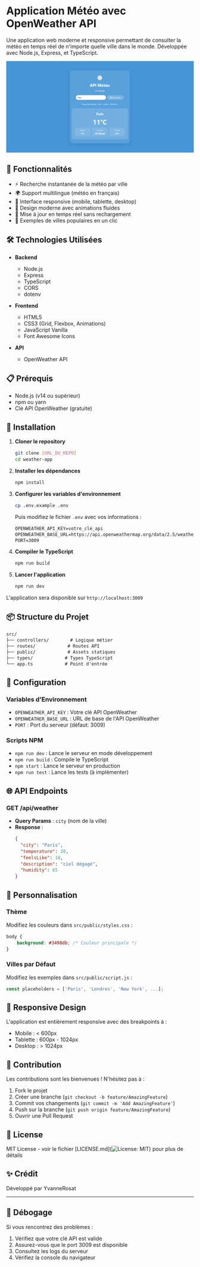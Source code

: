# Application Météo avec OpenWeather API

Une application web moderne et responsive permettant de consulter la météo en temps réel de n'importe quelle ville dans le monde. Développée avec Node.js, Express, et TypeScript.

![Application Météo](/src/public/images/weather-app-preview.png)

## 🌟 Fonctionnalités

- ⚡ Recherche instantanée de la météo par ville
- 🌍 Support multilingue (météo en français)
- 📱 Interface responsive (mobile, tablette, desktop)
- 🎨 Design moderne avec animations fluides
- 🔄 Mise à jour en temps réel sans rechargement
- 🎯 Exemples de villes populaires en un clic

## 🛠️ Technologies Utilisées

- **Backend**
  - Node.js
  - Express
  - TypeScript
  - CORS
  - dotenv

- **Frontend**
  - HTML5
  - CSS3 (Grid, Flexbox, Animations)
  - JavaScript Vanilla
  - Font Awesome Icons

- **API**
  - OpenWeather API

## 📋 Prérequis

- Node.js (v14 ou supérieur)
- npm ou yarn
- Clé API OpenWeather (gratuite)

## 🚀 Installation

1. **Cloner le repository**
   ```bash
   git clone [URL_DU_REPO]
   cd weather-app
   ```

2. **Installer les dépendances**
   ```bash
   npm install
   ```

3. **Configurer les variables d'environnement**
   ```bash
   cp .env.example .env
   ```
   Puis modifiez le fichier `.env` avec vos informations :
   ```
   OPENWEATHER_API_KEY=votre_clé_api
   OPENWEATHER_BASE_URL=https://api.openweathermap.org/data/2.5/weather
   PORT=3009
   ```

4. **Compiler le TypeScript**
   ```bash
   npm run build
   ```

5. **Lancer l'application**
   ```bash
   npm run dev
   ```

L'application sera disponible sur `http://localhost:3009`

## 📦 Structure du Projet

```
src/
├── controllers/        # Logique métier
├── routes/            # Routes API
├── public/            # Assets statiques
├── types/            # Types TypeScript
└── app.ts            # Point d'entrée
```

## 🔧 Configuration

### Variables d'Environnement

- `OPENWEATHER_API_KEY` : Votre clé API OpenWeather
- `OPENWEATHER_BASE_URL` : URL de base de l'API OpenWeather
- `PORT` : Port du serveur (défaut: 3009)

### Scripts NPM

- `npm run dev` : Lance le serveur en mode développement
- `npm run build` : Compile le TypeScript
- `npm start` : Lance le serveur en production
- `npm run test` : Lance les tests (à implémenter)

## 🌐 API Endpoints

### GET /api/weather
- **Query Params** : `city` (nom de la ville)
- **Response** : 
  ```json
  {
    "city": "Paris",
    "temperature": 20,
    "feelsLike": 18,
    "description": "ciel dégagé",
    "humidity": 65
  }
  ```

## 🎨 Personnalisation

### Thème
Modifiez les couleurs dans `src/public/styles.css` :
```css
body {
    background: #3498db; /* Couleur principale */
}
```

### Villes par Défaut
Modifiez les exemples dans `src/public/script.js` :
```javascript
const placeholders = ['Paris', 'Londres', 'New York', ...];
```

## 📱 Responsive Design

L'application est entièrement responsive avec des breakpoints à :
- Mobile : < 600px
- Tablette : 600px - 1024px
- Desktop : > 1024px

## 🤝 Contribution

Les contributions sont les bienvenues ! N'hésitez pas à :
1. Fork le projet
2. Créer une branche (`git checkout -b feature/AmazingFeature`)
3. Commit vos changements (`git commit -m 'Add AmazingFeature'`)
4. Push sur la branche (`git push origin feature/AmazingFeature`)
5. Ouvrir une Pull Request

## 📝 License

MIT License - voir le fichier [LICENSE.md](![License: MIT](https://img.shields.io/badge/License-MIT-yellow.svg)) pour plus de détails

## ✨ Crédit

Développé par YvanneRosat

---

## 🐛 Débogage

Si vous rencontrez des problèmes :

1. Vérifiez que votre clé API est valide
2. Assurez-vous que le port 3009 est disponible
3. Consultez les logs du serveur
4. Vérifiez la console du navigateur

